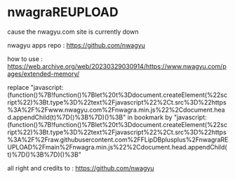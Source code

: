 # nwagraREUPLOAD

cause the nwagyu.com site is currently down

nwagyu apps repo : https://github.com/nwagyu

how to use : https://web.archive.org/web/20230329030914/https://www.nwagyu.com/pages/extended-memory/              


replace "javascript:(function()%7B!function()%7Blet%20t%3Ddocument.createElement(%22script%22)%3Bt.type%3D%22text%2Fjavascript%22%2Ct.src%3D%22https%3A%2F%2Fwww.nwagyu.com%2Fnwagra.min.js%22%2Cdocument.head.appendChild(t)%7D()%3B%7D)()%3B" 
in bookmark by "javascript:(function()%7B!function()%7Blet%20t%3Ddocument.createElement(%22script%22)%3Bt.type%3D%22text%2Fjavascript%22%2Ct.src%3D%22https%3A%2F%2Fraw.githubusercontent.com%2FFLipDBplusplus%2FnwagraREUPLOAD%2Fmain%2Fnwagra.min.js%22%2Cdocument.head.appendChild(t)%7D()%3B%7D)()%3B"

all right and credits to : https://github.com/nwagyu
